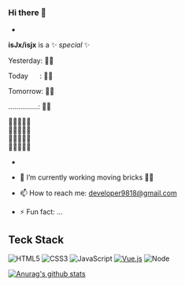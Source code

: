 ### Hi there 👋
-
**isJx/isjx** is a ✨ _special_ ✨

Yesterday:  🧱🧱


Today          &nbsp;&nbsp;&nbsp;&nbsp;&nbsp;:  🧱🧱


Tomorrow:  🧱🧱


...............:  🧱🧱


🧱🧱🧱🧱🧱  
🧱🧱🧱🧱🧱  
🧱🧱🧱🧱🧱  
🧱🧱🧱🧱🧱

-
- 🔭 I’m currently working moving bricks 🧱🧱

- 📫 How to reach me: developer9818@gmail.com

- ⚡ Fun fact: ...

## Teck Stack

![HTML5](https://img.shields.io/badge/-HTML5-%23E44D27?style=flat-square&logo=html5&logoColor=ffffff)
![CSS3](https://img.shields.io/badge/-CSS3-%231572B6?style=flat-square&logo=css3)
![JavaScript](https://img.shields.io/badge/-JavaScript-%23F7DF1C?style=flat-square&logo=javascript&logoColor=000000&labelColor=%23F7DF1C&color=%23FFCE5A)
[![Vue.js](https://img.shields.io/badge/-Vue.js-%232c3e50?style=flat-square&logo=Vue.js)](https://cn.vuejs.org)
![Node](https://img.shields.io/badge/-Node-%23F05032?style=flat-square&logo=Node.js&logoColor=%23ffffff)

[![Anurag's github stats](https://github-readme-stats.vercel.app/api?username=isJx)](https://github.com/isJx/website)

<!-- ![Most Used Languages](https://github-readme-stats.vercel.app/api/top-langs/?username=isJx&theme=red&layout=compact) -->

